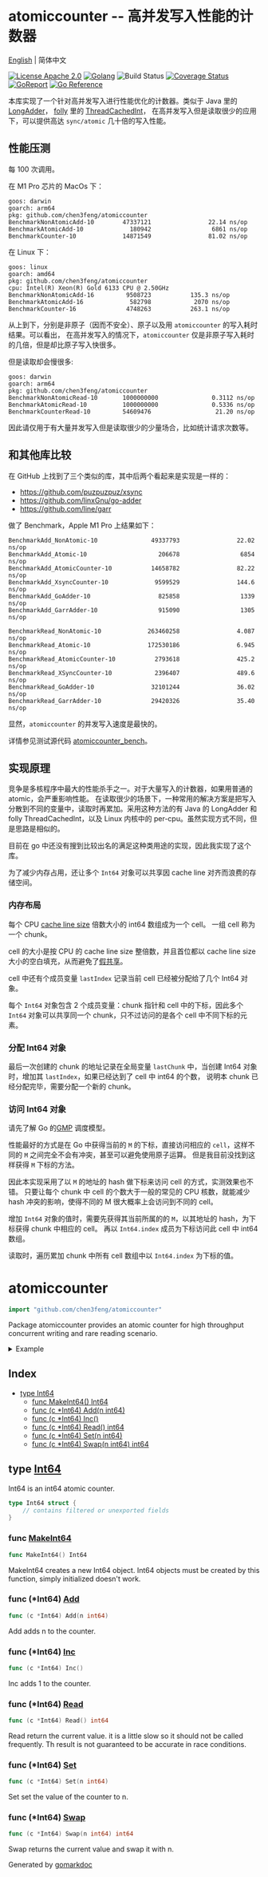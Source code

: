 # atomiccounter -- 高并发写入性能的计数器

[English](README.md) | 简体中文

[![License Apache 2.0](https://img.shields.io/badge/License-Apache_2.0-red.svg)](COPYING)
[![Golang](https://img.shields.io/badge/Language-go1.18+-blue.svg)](https://go.dev/)
![Build Status](https://github.com/chen3feng/atomiccounter/actions/workflows/go.yml/badge.svg)
[![Coverage Status](https://coveralls.io/repos/github/chen3feng/atomiccounter/badge.svg?branch=master)](https://coveralls.io/github/chen3feng/atomiccounter?branch=master)
[![GoReport](https://goreportcard.com/badge/github.com/securego/gosec)](https://goreportcard.com/report/github.com/chen3feng/atomiccounter)
[![Go Reference](https://pkg.go.dev/badge/github.com/chen3feng/atomiccounter.svg)](https://pkg.go.dev/github.com/chen3feng/atomiccounter)

本库实现了一个针对高并发写入进行性能优化的计数器。类似于 Java 里的 [LongAdder](https://segmentfault.com/a/1190000023761290)，
[folly](https://github.com/facebook/folly) 里的 [ThreadCachedInt](https://github.com/facebook/folly/blob/main/folly/docs/ThreadCachedInt.md)，
在高并发写入但是读取很少的应用下，可以提供高达 `sync/atomic` 几十倍的写入性能。

## 性能压测

每 100 次调用。

在 M1 Pro 芯片的 MacOs 下：

```console
goos: darwin
goarch: arm64
pkg: github.com/chen3feng/atomiccounter
BenchmarkNonAtomicAdd-10        47337121                22.14 ns/op
BenchmarkAtomicAdd-10             180942                 6861 ns/op
BenchmarkCounter-10             14871549                81.02 ns/op
```

在 Linux 下：

```console
goos: linux
goarch: amd64
pkg: github.com/chen3feng/atomiccounter
cpu: Intel(R) Xeon(R) Gold 6133 CPU @ 2.50GHz
BenchmarkNonAtomicAdd-16    	 9508723	       135.3 ns/op
BenchmarkAtomicAdd-16       	  582798	        2070 ns/op
BenchmarkCounter-16         	 4748263	       263.1 ns/op
```

从上到下，分别是非原子（因而不安全）、原子以及用 `atomiccounter` 的写入耗时结果。可以看出，
在高并发写入的情况下，`atomiccounter` 仅是非原子写入耗时的几倍，但是却比原子写入快很多。

但是读取却会慢很多:

```console
goos: darwin
goarch: arm64
pkg: github.com/chen3feng/atomiccounter
BenchmarkNonAtomicRead-10       1000000000               0.3112 ns/op
BenchmarkAtomicRead-10          1000000000               0.5336 ns/op
BenchmarkCounterRead-10         54609476                  21.20 ns/op
```

因此请仅用于有大量并发写入但是读取很少的少量场合，比如统计请求次数等。

## 和其他库比较

在 GitHub 上找到了三个类似的库，其中后两个看起来是实现是一样的：

- https://github.com/puzpuzpuz/xsync
- https://github.com/linxGnu/go-adder
- https://github.com/line/garr

做了 Benchmark，Apple M1 Pro 上结果如下：

```console
BenchmarkAdd_NonAtomic-10               49337793                22.02 ns/op
BenchmarkAdd_Atomic-10                    206678                 6854 ns/op
BenchmarkAdd_AtomicCounter-10           14658782                82.22 ns/op
BenchmarkAdd_XsyncCounter-10             9599529                144.6 ns/op
BenchmarkAdd_GoAdder-10                   825858                 1339 ns/op
BenchmarkAdd_GarrAdder-10                 915090                 1305 ns/op

BenchmarkRead_NonAtomic-10             263460258                4.087 ns/op
BenchmarkRead_Atomic-10                172530186                6.945 ns/op
BenchmarkRead_AtomicCounter-10           2793618                425.2 ns/op
BenchmarkRead_XSyncCounter-10            2396407                489.6 ns/op
BenchmarkRead_GoAdder-10                32101244                36.02 ns/op
BenchmarkRead_GarrAdder-10              29420326                35.40 ns/op
```

显然，`atomiccounter` 的并发写入速度是最快的。

详情参见测试源代码 [atomiccounter_bench](https://github.com/chen3feng/atomiccounter_bench)。

## 实现原理

竞争是多核程序中最大的性能杀手之一。对于大量写入的计数器，如果用普通的 atomic，会严重影响性能。
在读取很少的场景下，一种常用的解决方案是把写入分散到不同的变量中，读取时再累加。采用这种方法的有
Java 的 LongAdder 和 folly ThreadCachedInt，以及 Linux 内核中的 per-cpu。虽然实现方式不同，但是思路是相似的。

目前在 go 中还没有搜到比较出名的满足这种类用途的实现，因此我实现了这个库。

为了减少内存占用，还让多个 `Int64` 对象可以共享因 cache line 对齐而浪费的存储空间。

### 内存布局

每个 CPU [cache line size](https://en.wikipedia.org/wiki/CPU_cache#Cache_entries) 倍数大小的 int64 数组成为一个 cell。
一组 cell 称为一个 chunk。

cell 的大小是按 CPU 的 cache line size 整倍数，并且首位都以 cache line size 大小的空白填充，从而避免了[假共享](https://www.google.com/search?q=%E5%81%87%E5%85%B1%E4%BA%AB)。

cell 中还有个成员变量 `lastIndex` 记录当前 cell 已经被分配给了几个 Int64 对象。

每个 `Int64` 对象包含 2 个成员变量：chunk 指针和 cell 中的下标，因此多个 `Int64` 对象可以共享同一个 chunk，只不过访问的是各个 cell 中不同下标的元素。

### 分配 Int64 对象

最后一次创建的 chunk 的地址记录在全局变量 `lastChunk` 中，当创建 Int64 对象时，增加其 `lastIndex`，如果已经达到了 cell 中 int64 的个数，
说明本 chunk 已经分配完毕，需要分配一个新的 chunk。

### 访问 Int64 对象

请先了解 Go 的[GMP](https://www.google.com/search?q=golang+GMP) 调度模型。

性能最好的方式是在 Go 中获得当前的 `M` 的下标，直接访问相应的 `cell`，这样不同的 `M` 之间完全不会有冲突，甚至可以避免使用原子运算。
但是我目前没找到这样获得 `M` 下标的方法。

因此本实现采用了以 `M` 的地址的 hash 做下标来访问 cell 的方式，实测效果也不错。
只要让每个 chunk 中 cell 的个数大于一般的常见的 CPU 核数，就能减少 hash 冲突的影响，使得不同的 M 很大概率上会访问到不同的 cell。

增加 `Int64` 对象的值时，需要先获得其当前所属的的 `M`，以其地址的 hash，为下标获得 chunk 中相应的 cell。
再以 `Int64.index` 成员为下标访问此 cell 中 int64 数组。

读取时，遍历累加 chunk 中所有 cell 数组中以 `Int64.index` 为下标的值。

<!-- gomarkdoc:embed:start -->

<!-- Code generated by gomarkdoc. DO NOT EDIT -->

# atomiccounter

```go
import "github.com/chen3feng/atomiccounter"
```

Package atomiccounter provides an atomic counter for high throughput concurrent writing and rare reading scenario.

<details><summary>Example</summary>
<p>

```go
package main

import (
	"fmt"
	"github.com/chen3feng/atomiccounter"
	"sync"
)

func main() {
	counter := atomiccounter.MakeInt64()
	var wg sync.WaitGroup
	for i := 0; i < 100; i++ {
		wg.Add(1)
		go func() {
			counter.Inc()
			wg.Done()
		}()

	}
	wg.Wait()
	fmt.Println(counter.Read())
	counter.Set(0)
	fmt.Println(counter.Read())
	counter.Add(10)
	fmt.Println(counter.Read())
}
```

#### Output

```
100
0
10
```

</p>
</details>

## Index

- [type Int64](<#type-int64>)
  - [func MakeInt64() Int64](<#func-makeint64>)
  - [func (c *Int64) Add(n int64)](<#func-int64-add>)
  - [func (c *Int64) Inc()](<#func-int64-inc>)
  - [func (c *Int64) Read() int64](<#func-int64-read>)
  - [func (c *Int64) Set(n int64)](<#func-int64-set>)
  - [func (c *Int64) Swap(n int64) int64](<#func-int64-swap>)


## type [Int64](<https://github.com/chen3feng/atomiccounter/blob/master/int64.go#L19-L22>)

Int64 is an int64 atomic counter.

```go
type Int64 struct {
    // contains filtered or unexported fields
}
```

### func [MakeInt64](<https://github.com/chen3feng/atomiccounter/blob/master/int64.go#L57>)

```go
func MakeInt64() Int64
```

MakeInt64 creates a new Int64 object. Int64 objects must be created by this function, simply initialized doesn't work.

### func \(\*Int64\) [Add](<https://github.com/chen3feng/atomiccounter/blob/master/int64.go#L72>)

```go
func (c *Int64) Add(n int64)
```

Add adds n to the counter.

### func \(\*Int64\) [Inc](<https://github.com/chen3feng/atomiccounter/blob/master/int64.go#L78>)

```go
func (c *Int64) Inc()
```

Inc adds 1 to the counter.

### func \(\*Int64\) [Read](<https://github.com/chen3feng/atomiccounter/blob/master/int64.go#L91>)

```go
func (c *Int64) Read() int64
```

Read return the current value. it is a little slow so it should not be called frequently. Th result is not guaranteed to be accurate in race conditions.

### func \(\*Int64\) [Set](<https://github.com/chen3feng/atomiccounter/blob/master/int64.go#L83>)

```go
func (c *Int64) Set(n int64)
```

Set set the value of the counter to n.

### func \(\*Int64\) [Swap](<https://github.com/chen3feng/atomiccounter/blob/master/int64.go#L101>)

```go
func (c *Int64) Swap(n int64) int64
```

Swap returns the current value and swap it with n.



Generated by [gomarkdoc](<https://github.com/princjef/gomarkdoc>)


<!-- gomarkdoc:embed:end -->
